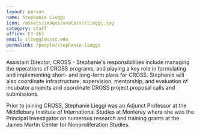 ```yaml
---
layout: person
name: Stephanie Lieggi
icon: /assets/images/avatars/slieggi.jpg
category: staff
office: E2-363
email: slieggi@ucsc.edu
permalink: /people/stephanie-lieggi
---
```


Assistant Director, CROSS - Stephanie's responsibilities include managing the operations of CROSS programs, and playing a key role in formulating and implementing short- and long-term plans for CROSS.  Stephanie will also coordinate infrastructure, supervision, mentorship, and evaluation of incubator projects and coordinate CROSS project proposal calls and submissions. 

Prior to joining CROSS, Stephanie Lieggi was an Adjunct Professor at the Middlebury Institute of International Studies at Monterey where she was the Principal Investigator on numerous research and training grants at the James Martin Center for Nonproliferation Studies.
